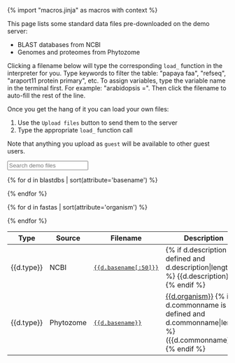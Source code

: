 {% import "macros.jinja" as macros with context %}

This page lists some standard data files pre-downloaded on the demo server:

* BLAST databases from NCBI
* Genomes and proteomes from Phytozome

Clicking a filename below will type the corresponding `load_` function in the interpreter for you.
Type keywords to filter the table: "papaya faa", "refseq", "araport11 protein primary", etc.
To assign variables, type the variable name in the terminal first.
For example: "arabidopsis =". Then click the filename to auto-fill the rest of the line.

Once you get the hang of it you can load your own files:

1. Use the `Upload files` button to send them to the server
2. Type the appropriate `load_` function call

Note that anything you upload as `guest` will be available to other guest users.

<input id="datasearch" placeholder="Search demo files" id="box" type="text"/>

<table id="datatable">
<thead>
  <th width="4%">Type</th>
  <th width="10%%">Source</th>
  <th width="50%">Filename</th>
  <th width="46%">Description</th>
</thead>

{% for d in blastdbs | sort(attribute='basename') %}
<tr class="datablock">
	<td>{{d.type}}</td>
	<td>NCBI</td>
	<td><a href="#" title='{{d.loadfn | escape}}' onclick="repl_autorun([' {{d.loadfn | escape}}'], clear_first=false)"><pre>{{d.basename[:50]}}</pre></a></td>
	<td>{% if d.description is defined and d.description|length %}
		{{d.description}}
	{% endif %}</td>
</tr>
{% endfor %}

{% for d in fastas | sort(attribute='organism') %}
<tr class="datablock">
	<td>{{d.type}}</td>
	<td>Phytozome</td>
	<td>
		<a href="#" title='{{d.loadfn | escape}}' onclick="repl_autorun([' {{d.loadfn | escape}}'], clear_first=false)"><pre>{{d.basename}}</pre></a>
	</td>
	<td>
		<a href="{{d.url}}" target="_blank">{{d.organism}}</a>
		{% if d.commonname is defined and d.commonname|length %}
			({{d.commonname}})
		{% endif %}
	</td>
</tr>
{% endfor %}

</table>
